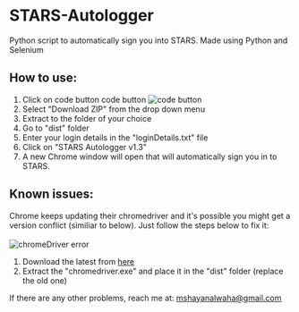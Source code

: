 # STARS-Autologger
Python script to automatically sign you into STARS. Made using Python and Selenium

## How to use:
1. Click on code button code button
![code button](https://github.com/SCORPIA2004/STARS-Autologger/assets/62741526/24bd2905-bfd4-42cc-a5eb-71b9bc198306)
2. Select "Download ZIP" from the drop down menu
3. Extract to the folder of your choice
4. Go to "dist" folder
5. Enter your login details in the "loginDetails.txt" file
6. Click on "STARS Autologger v1.3"
7. A new Chrome window will open that will automatically sign you in to STARS.

## Known issues:
Chrome keeps updating their chromedriver and it's possible you might get a version conflict (similiar to below). Just follow the steps below to fix it:
<br><br>
![chromeDriver error](https://github.com/SCORPIA2004/STARS-Autologger/assets/62741526/989e4c7b-697f-49f2-9468-20351662bcb1)
<br>

1. Download the latest from <a href="https://chromedriver.chromium.org/downloads">here</a>
2. Extract the "chromedriver.exe" and place it in the "dist" folder (replace the old one)

If there are any other problems, reach me at: mshayanalwaha@gmail.com

